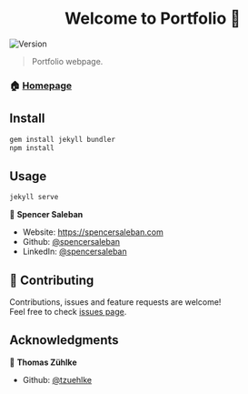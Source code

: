 <h1 align="center">Welcome to Portfolio 👋</h1>
<p>
  <img alt="Version" src="https://img.shields.io/badge/version-1.0.0-blue.svg?cacheSeconds=2592000" />
</p>

> Portfolio webpage. 

### 🏠 [Homepage](https://spencersaleban.github.io/portfolio)

## Install

```sh
gem install jekyll bundler
npm install
```

## Usage

```sh
jekyll serve
```


👤 **Spencer Saleban**
* Website: https://spencersaleban.com
* Github: [@spencersaleban](https://github.com/spencersaleban)
* LinkedIn: [@spencersaleban](https://linkedin.com/in/spencersaleban)


## 🤝 Contributing

Contributions, issues and feature requests are welcome!<br />Feel free to check [issues page](https://github.com/spencersaleban/portfolio/issues). 

## Acknowledgments
👤 **Thomas Zühlke**
* Github: [@tzuehlke](https://github.com/tzuehlke)

